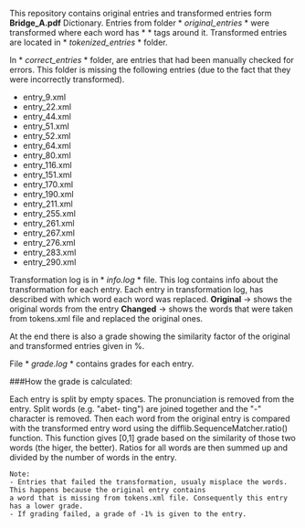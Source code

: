 This repository contains original entries and transformed entries form **Bridge_A.pdf** Dictionary.
Entries from folder * *original_entries* * were transformed where each word has * *<TOKEN/>* * tags around it.
Transformed entries are located in * *tokenized_entries* * folder.

In * *correct_entries* * folder, are entries that had been manually checked for errors.
This folder is missing the following entries (due to the fact that they were incorrectly transformed).
- entry_9.xml
- entry_22.xml
- entry_44.xml
- entry_51.xml
- entry_52.xml
- entry_64.xml
- entry_80.xml
- entry_116.xml
- entry_151.xml
- entry_170.xml
- entry_190.xml
- entry_211.xml
- entry_255.xml
- entry_261.xml
- entry_267.xml
- entry_276.xml
- entry_283.xml
- entry_290.xml

Transformation log is in * *info.log* * file. This log contains info about the transformation for each entry.
Each entry in transformation log, has described with which word each word was replaced.
**Original** -> shows the original words from the entry
**Changed** -> shows the words that were taken from tokens.xml file and replaced the original ones.

At the end there is also a grade showing the similarity factor of the original and transformed entries given in %.

File * *grade.log* * contains grades for each entry.


###How the grade is calculated:

Each entry is split by empty spaces. The pronunciation is removed from the entry. Split words (e.g. "abet- ting")
are joined together and the "-" character is removed. Then each word from the original entry is compared with
the transformed entry word using the difflib.SequenceMatcher.ratio() function. This function gives [0,1] grade based
on the similarity of those two words (the higer, the better). Ratios for all words are then summed up and divided
by the number of words in the entry.

```
Note:
- Entries that failed the transformation, usualy misplace the words. This happens because the original entry contains
a word that is missing from tokens.xml file. Consequently this entry has a lower grade.
- If grading failed, a grade of -1% is given to the entry.
```
